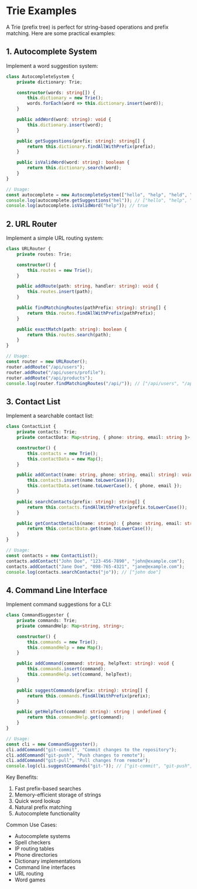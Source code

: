 # Trie Examples

A Trie (prefix tree) is perfect for string-based operations and prefix matching. Here are some practical examples:

## 1. Autocomplete System

Implement a word suggestion system:

```typescript
class AutocompleteSystem {
    private dictionary: Trie;

    constructor(words: string[]) {
        this.dictionary = new Trie();
        words.forEach(word => this.dictionary.insert(word));
    }

    public addWord(word: string): void {
        this.dictionary.insert(word);
    }

    public getSuggestions(prefix: string): string[] {
        return this.dictionary.findAllWithPrefix(prefix);
    }

    public isValidWord(word: string): boolean {
        return this.dictionary.search(word);
    }
}

// Usage:
const autocomplete = new AutocompleteSystem(["hello", "help", "held", "helmet"]);
console.log(autocomplete.getSuggestions("hel")); // ["hello", "help", "held", "helmet"]
console.log(autocomplete.isValidWord("help")); // true
```

## 2. URL Router

Implement a simple URL routing system:

```typescript
class URLRouter {
    private routes: Trie;

    constructor() {
        this.routes = new Trie();
    }

    public addRoute(path: string, handler: string): void {
        this.routes.insert(path);
    }

    public findMatchingRoutes(pathPrefix: string): string[] {
        return this.routes.findAllWithPrefix(pathPrefix);
    }

    public exactMatch(path: string): boolean {
        return this.routes.search(path);
    }
}

// Usage:
const router = new URLRouter();
router.addRoute("/api/users");
router.addRoute("/api/users/profile");
router.addRoute("/api/products");
console.log(router.findMatchingRoutes("/api/")); // ["/api/users", "/api/users/profile", "/api/products"]
```

## 3. Contact List

Implement a searchable contact list:

```typescript
class ContactList {
    private contacts: Trie;
    private contactData: Map<string, { phone: string, email: string }>;

    constructor() {
        this.contacts = new Trie();
        this.contactData = new Map();
    }

    public addContact(name: string, phone: string, email: string): void {
        this.contacts.insert(name.toLowerCase());
        this.contactData.set(name.toLowerCase(), { phone, email });
    }

    public searchContacts(prefix: string): string[] {
        return this.contacts.findAllWithPrefix(prefix.toLowerCase());
    }

    public getContactDetails(name: string): { phone: string, email: string } | undefined {
        return this.contactData.get(name.toLowerCase());
    }
}

// Usage:
const contacts = new ContactList();
contacts.addContact("John Doe", "123-456-7890", "john@example.com");
contacts.addContact("Jane Doe", "098-765-4321", "jane@example.com");
console.log(contacts.searchContacts("jo")); // ["john doe"]
```

## 4. Command Line Interface

Implement command suggestions for a CLI:

```typescript
class CommandSuggester {
    private commands: Trie;
    private commandHelp: Map<string, string>;

    constructor() {
        this.commands = new Trie();
        this.commandHelp = new Map();
    }

    public addCommand(command: string, helpText: string): void {
        this.commands.insert(command);
        this.commandHelp.set(command, helpText);
    }

    public suggestCommands(prefix: string): string[] {
        return this.commands.findAllWithPrefix(prefix);
    }

    public getHelpText(command: string): string | undefined {
        return this.commandHelp.get(command);
    }
}

// Usage:
const cli = new CommandSuggester();
cli.addCommand("git-commit", "Commit changes to the repository");
cli.addCommand("git-push", "Push changes to remote");
cli.addCommand("git-pull", "Pull changes from remote");
console.log(cli.suggestCommands("git-")); // ["git-commit", "git-push", "git-pull"]
```

Key Benefits:
1. Fast prefix-based searches
2. Memory-efficient storage of strings
3. Quick word lookup
4. Natural prefix matching
5. Autocomplete functionality

Common Use Cases:
- Autocomplete systems
- Spell checkers
- IP routing tables
- Phone directories
- Dictionary implementations
- Command line interfaces
- URL routing
- Word games 